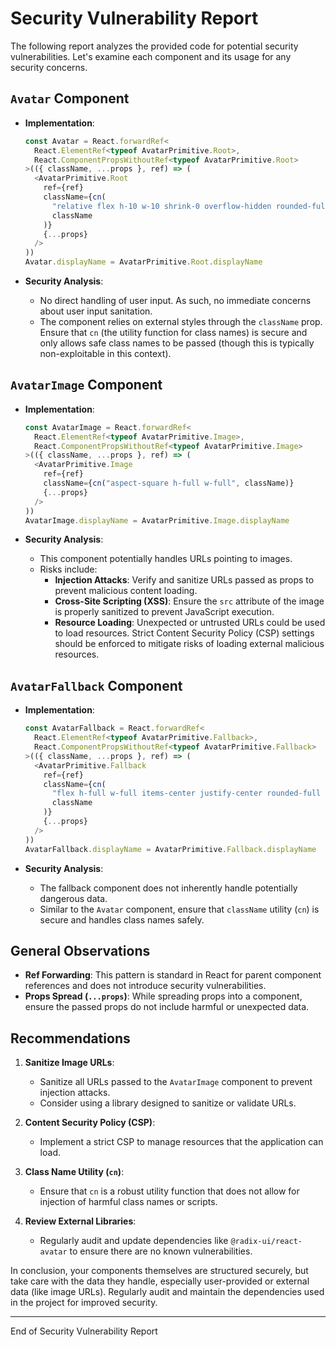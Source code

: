 # Security Vulnerability Report

The following report analyzes the provided code for potential security vulnerabilities. Let's examine each component and its usage for any security concerns.

## `Avatar` Component

- **Implementation**:
  ```javascript
  const Avatar = React.forwardRef<
    React.ElementRef<typeof AvatarPrimitive.Root>,
    React.ComponentPropsWithoutRef<typeof AvatarPrimitive.Root>
  >(({ className, ...props }, ref) => (
    <AvatarPrimitive.Root
      ref={ref}
      className={cn(
        "relative flex h-10 w-10 shrink-0 overflow-hidden rounded-full",
        className
      )}
      {...props}
    />
  ))
  Avatar.displayName = AvatarPrimitive.Root.displayName
  ```

- **Security Analysis**:
  - No direct handling of user input. As such, no immediate concerns about user input sanitation.
  - The component relies on external styles through the `className` prop. Ensure that `cn` (the utility function for class names) is secure and only allows safe class names to be passed (though this is typically non-exploitable in this context).

## `AvatarImage` Component

- **Implementation**:
  ```javascript
  const AvatarImage = React.forwardRef<
    React.ElementRef<typeof AvatarPrimitive.Image>,
    React.ComponentPropsWithoutRef<typeof AvatarPrimitive.Image>
  >(({ className, ...props }, ref) => (
    <AvatarPrimitive.Image
      ref={ref}
      className={cn("aspect-square h-full w-full", className)}
      {...props}
    />
  ))
  AvatarImage.displayName = AvatarPrimitive.Image.displayName
  ```

- **Security Analysis**:
  - This component potentially handles URLs pointing to images.
  - Risks include:
    - **Injection Attacks**: Verify and sanitize URLs passed as props to prevent malicious content loading.
    - **Cross-Site Scripting (XSS)**: Ensure the `src` attribute of the image is properly sanitized to prevent JavaScript execution.
    - **Resource Loading**: Unexpected or untrusted URLs could be used to load resources. Strict Content Security Policy (CSP) settings should be enforced to mitigate risks of loading external malicious resources.

## `AvatarFallback` Component

- **Implementation**:
  ```javascript
  const AvatarFallback = React.forwardRef<
    React.ElementRef<typeof AvatarPrimitive.Fallback>,
    React.ComponentPropsWithoutRef<typeof AvatarPrimitive.Fallback>
  >(({ className, ...props }, ref) => (
    <AvatarPrimitive.Fallback
      ref={ref}
      className={cn(
        "flex h-full w-full items-center justify-center rounded-full bg-muted",
        className
      )}
      {...props}
    />
  ))
  AvatarFallback.displayName = AvatarPrimitive.Fallback.displayName
  ```

- **Security Analysis**:
  - The fallback component does not inherently handle potentially dangerous data.
  - Similar to the `Avatar` component, ensure that `className` utility (`cn`) is secure and handles class names safely.

## General Observations

- **Ref Forwarding**: This pattern is standard in React for parent component references and does not introduce security vulnerabilities.
- **Props Spread (`...props`)**: While spreading props into a component, ensure the passed props do not include harmful or unexpected data.
  
## Recommendations

1. **Sanitize Image URLs**:
   - Sanitize all URLs passed to the `AvatarImage` component to prevent injection attacks.
   - Consider using a library designed to sanitize or validate URLs.
   
2. **Content Security Policy (CSP)**:
   - Implement a strict CSP to manage resources that the application can load.

3. **Class Name Utility (`cn`)**:
   - Ensure that `cn` is a robust utility function that does not allow for injection of harmful class names or scripts.
   
4. **Review External Libraries**:
   - Regularly audit and update dependencies like `@radix-ui/react-avatar` to ensure there are no known vulnerabilities.

In conclusion, your components themselves are structured securely, but take care with the data they handle, especially user-provided or external data (like image URLs). Regularly audit and maintain the dependencies used in the project for improved security.

--- 
End of Security Vulnerability Report